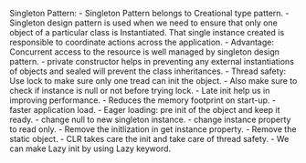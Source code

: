 ﻿Singleton Pattern:
	- Singleton Pattern belongs to Creational type pattern.
	- Singleton design pattern is used when we need to ensure that only one object of a particular class is Instantiated. That single instance created is responsible to coordinate actions across the application. 
	- Advantage: Concurrent access to the resource is well managed by singleton design pattern.
	- private constructor helps in preventing any external instantiations of objects and sealed will prevent the class inheritances.
	- Thread safety: Use lock to make sure only one tread can init the object.
	- Also make sure to check if instance is null or not before trying lock.
	- Late init help us in improving performance.
	- Reduces the memory footprint on start-up.
	- faster application load.
	- Eager loading: pre init of the object and keep it ready.
	- change null to new singleton instance.
	- change instance property to read only.
	- Remove the initlization in get instance property. 
	- Remove the static object.
	- CLR takes care the init and take care of thread safety.
	- We can make Lazy init by using Lazy keyword.